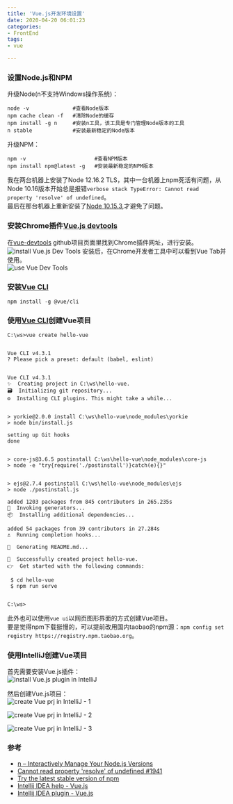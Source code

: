 ```yaml
---
title: 'Vue.js开发环境设置'
date: 2020-04-20 06:01:23
categories: 
- FrontEnd
tags: 
- vue

---
```


### 设置Node.js和NPM

升级Node(n不支持Windows操作系统)：  
```
node -v              #查看Node版本
npm cache clean -f   #清除Node的缓存
npm install -g n     #安装n工具，该工具是专门管理Node版本的工具
n stable             #安装最新稳定的Node版本
```

升级NPM：  
```
npm -v                      #查看NPM版本 
npm install npm@latest -g   #安装最新稳定的NPM版本
```

我在两台机器上安装了Node 12.16.2 TLS，其中一台机器上npm死活有问题，从Node 10.16版本开始总是报错`verbose stack TypeError: Cannot read property 'resolve' of undefined`。  
最后在那台机器上重新安装了[Node 10.15.3](https://nodejs.org/download/release/v10.15.3/),才避免了问题。  
  
### 安装Chrome插件[Vue.js devtools](https://github.com/vuejs/vue-devtools)  
  
在[vue-devtools](https://github.com/vuejs/vue-devtools) github项目页面里找到Chrome插件网址，进行安装。
![install Vue.js Dev Tools](/images/2020/4/ChromeExtension_VueDevTools.png) 
安装后，在Chrome开发者工具中可以看到Vue Tab并使用。  
![use Vue Dev Tools](/images/2020/4/VueDevTools_DebugDemo.png) 
   
### 安装[Vue CLI](https://github.com/vuejs/vue-cli)  
  
```
npm install -g @vue/cli
```

### 使用[Vue CLI](https://github.com/vuejs/vue-cli)创建Vue项目

```
C:\ws>vue create hello-vue


Vue CLI v4.3.1
? Please pick a preset: default (babel, eslint)


Vue CLI v4.3.1
✨  Creating project in C:\ws\hello-vue.
🗃  Initializing git repository...
⚙️  Installing CLI plugins. This might take a while...


> yorkie@2.0.0 install C:\ws\hello-vue\node_modules\yorkie
> node bin/install.js

setting up Git hooks
done


> core-js@3.6.5 postinstall C:\ws\hello-vue\node_modules\core-js
> node -e "try{require('./postinstall')}catch(e){}"


> ejs@2.7.4 postinstall C:\ws\hello-vue\node_modules\ejs
> node ./postinstall.js

added 1203 packages from 845 contributors in 265.235s
🚀  Invoking generators...
📦  Installing additional dependencies...

added 54 packages from 39 contributors in 27.284s
⚓  Running completion hooks...

📄  Generating README.md...

🎉  Successfully created project hello-vue.
👉  Get started with the following commands:

 $ cd hello-vue
 $ npm run serve


C:\ws>
```

此外也可以使用`vue ui`以网页图形界面的方式创建Vue项目。  
要是觉得npm下载挺慢的，可以提前改用国内taobao的npm源：`npm config set registry https://registry.npm.taobao.org`。

### 使用IntelliJ创建Vue项目

首先需要安装Vue.js插件：  
![install Vue.js plugin in IntelliJ](/images/2020/4/intellij_VuePlugin.png)  

然后创建Vue.js项目：  
![create Vue prj in IntelliJ - 1](/images/2020/4/intellij_VuePrj1.png)  

![create Vue prj in IntelliJ - 2](/images/2020/4/intellij_VuePrj2.png)  

![create Vue prj in IntelliJ - 3](/images/2020/4/intellij_VuePrj3.png) 
  
### 参考

* [n – Interactively Manage Your Node.js Versions](https://www.npmjs.com/package/n)  
* [Cannot read property 'resolve' of undefined #1941](https://github.com/nodejs/help/issues/1941)  
* [Try the latest stable version of npm](https://docs.npmjs.com/try-the-latest-stable-version-of-npm)  
* [Intellij IDEA help - Vue.js](https://www.jetbrains.com/help/idea/vue-js.html)  
* [Intellij IDEA plugin - Vue.js](https://plugins.jetbrains.com/plugin/9442-vue-js)
